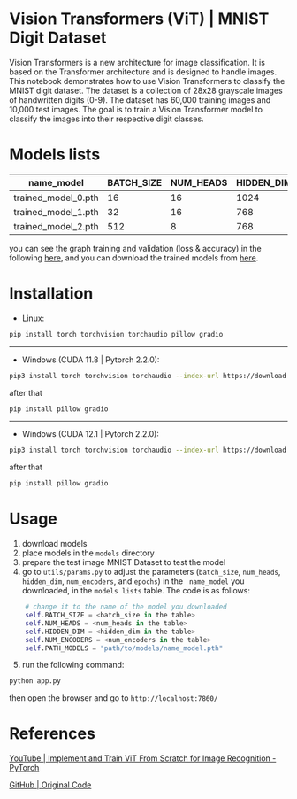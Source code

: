 # Vision Transformers (ViT) | MNIST Digit Dataset

Vision Transformers is a new architecture for image classification. It is based on the Transformer architecture and is designed to handle images. This notebook demonstrates how to use Vision Transformers to classify the MNIST digit dataset. The dataset is a collection of 28x28 grayscale images of handwritten digits (0-9). The dataset has 60,000 training images and 10,000 test images. The goal is to train a Vision Transformer model to classify the images into their respective digit classes.

# Models lists

| name_model          | BATCH_SIZE | NUM_HEADS | HIDDEN_DIM | NUM_ENCODERS | EPOCHS |
| ------------------- | ---------- | --------- | ---------- | ------------ | ------ |
| trained_model_0.pth | 16         | 16        | 1024       | 16           | 150    |
| trained_model_1.pth | 32         | 16        | 768        | 8            | 100    |
| trained_model_2.pth | 512        | 8         | 768        | 4            | 60     |

you can see the graph training and validation (loss & accuracy) in the following [here](https://wandb.ai/111202113467/vit-mnist?workspace=user-111202113467), and you can download the trained models from [here](https://drive.google.com/drive/folders/1ei8lHBsBOWgu8jaBaXnjaI0q_xMOJszK?usp=sharing).

# Installation

- Linux:

```bash
pip install torch torchvision torchaudio pillow gradio
```

---

- Windows (CUDA 11.8 | Pytorch 2.2.0):

```bash
pip3 install torch torchvision torchaudio --index-url https://download.pytorch.org/whl/cu118
```

after that

```bash
pip install pillow gradio
```

---

- Windows (CUDA 12.1 | Pytorch 2.2.0):

```bash
pip3 install torch torchvision torchaudio --index-url https://download.pytorch.org/whl/cu121
```

after that

```bash
pip install pillow gradio
```

# Usage

1. download models
2. place models in the `models` directory
3. prepare the test image MNIST Dataset to test the model
4. go to `utils/params.py` to adjust the parameters (`batch_size`, `num_heads`, `hidden_dim`, `num_encoders`, and `epochs`) in the ` name_model` you downloaded, in the `models lists` table. The code is as follows:

```python
    # change it to the name of the model you downloaded
    self.BATCH_SIZE = <batch_size in the table>
    self.NUM_HEADS = <num_heads in the table>
    self.HIDDEN_DIM = <hidden_dim in the table>
    self.NUM_ENCODERS = <num_encoders in the table>
    self.PATH_MODELS = "path/to/models/name_model.pth"
```

5. run the following command:

```bash
python app.py
```

then open the browser and go to `http://localhost:7860/`

# References

[YouTube | Implement and Train ViT From Scratch for Image Recognition - PyTorch](https://www.youtube.com/watch?v=Vonyoz6Yt9c&t=3122s&ab_channel=UygarKurt)

[GitHub | Original Code](https://github.com/uygarkurt/ViT-PyTorch)
